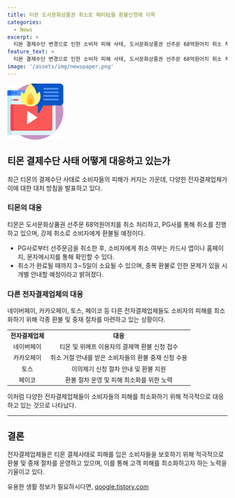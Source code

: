 ```yaml
---
title: 티몬 도서문화상품권 취소로 페이社들 환불신청에 이목
categories:
  - News
excerpt: >
  티몬 결제수단 변경으로 인한 소비자 피해 사태, 도서문화상품권 선주문 68억원어치 취소 처리. 네이버페이 등 다양한 플랫폼의 결제액 환불 신청도 받을 예정. 환불 처리까지 3∼5일 소요 예상. 네이버페이는 스크린샷 제출로 48시간 내 처리 가능하다고 안내. 카카오페이, 토스, 페이코도 환불 절차 안내 중. 페이코는 전용 이의제기 채널 운영과 고객 피해 최소화 약속. 티몬과 위메프의 사태는 소비자 환불 지연과 중소 업체의 경영 위기로 번지고 있음.
feature_text: >
  티몬 결제수단 변경으로 인한 소비자 피해 사태, 도서문화상품권 선주문 68억원어치 취소 처리. 네이버페이 등 다양한 플랫폼의 결제액 환불 신청도 받을 예정. 환불 처리까지 3∼5일 소요 예상. 네이버페이는 스크린샷 제출로 48시간 내 처리 가능하다고 안내. 카카오페이, 토스, 페이코도 환불 절차 안내 중. 페이코는 전용 이의제기 채널 운영과 고객 피해 최소화 약속. 티몬과 위메프의 사태는 소비자 환불 지연과 중소 업체의 경영 위기로 번지고 있음.
image: '/assets/img/newspaper.png'
---
```


<p><img src="/assets/img/news.png" alt="rentncar 속보" /></p>

<h2 data-ke-size="size26">티몬 결제수단 사태 어떻게 대응하고 있는가</h2>

<p data-ke-size="size16">최근 티몬의 결제수단 사태로 소비자들의 피해가 커지는 가운데, 다양한 전자결제업체가 이에 대한 대처 방침을 발표하고 있다.</p>

<h3>티몬의 대응</h3>

<p data-ke-size="size16">티몬은 도서문화상품권 선주문 68억원어치를 취소 처리하고, PG사를 통해 취소를 진행하고 있으며, 강제 취소로 소비자에게 환불될 예정이다.</p>

<ul>
  <li>PG사로부터 선주문금을 취소한 후, 소비자에게 취소 여부는 카드사 앱이나 홈페이지, 문자메시지를 통해 확인할 수 있다.</li>
  <li>취소가 완료될 때까지 3∼5일이 소요될 수 있으며, 중복 환불로 인한 문제가 있을 시 개별 안내할 예정이라고 밝혀졌다.</li>
</ul>

<h3>다른 전자결제업체의 대응</h3>

<p data-ke-size="size16">네이버페이, 카카오페이, 토스, 페이코 등 다른 전자결제업체들도 소비자의 피해를 최소화하기 위해 각종 환불 및 중재 절차를 마련하고 있는 상황이다.</p>

<table>
  <tr>
    <td style="text-align: center; height: 17px;"><b>전자결제업체</b></td>
    <td style="text-align: center; height: 17px;"><b>대응</b></td>
  </tr>
  <tr>
    <td style="text-align: center; height: 17px;">네이버페이</td>
    <td style="text-align: center; height: 17px;">티몬 및 위메프 이용자의 결제액 환불 신청 접수</td>
  </tr>
  <tr>
    <td style="text-align: center; height: 17px;">카카오페이</td>
    <td style="text-align: center; height: 17px;">취소 거절 안내를 받은 소비자들의 환불 중재 신청 수용</td>
  </tr>
  <tr>
    <td style="text-align: center; height: 17px;">토스</td>
    <td style="text-align: center; height: 17px;">이의제기 신청 절차 안내 및 환불 지원</td>
  </tr>
  <tr>
    <td style="text-align: center; height: 17px;">페이코</td>
    <td style="text-align: center; height: 17px;">환불 절차 운영 및 피해 최소화를 위한 노력</td>
  </tr>
</table>

<p data-ke-size="size16">이처럼 다양한 전자결제업체들이 소비자들의 피해를 최소화하기 위해 적극적으로 대응하고 있는 것으로 나타났다.</p>

<hr>

<h2 data-ke-size="size26">결론</h2>

<p data-ke-size="size16">전자결제업체들은 티몬 결제사태로 피해를 입은 소비자들을 보호하기 위해 적극적으로 환불 및 중재 절차를 운영하고 있으며, 이를 통해 고객 피해를 최소화하고자 하는 노력을 기울이고 있다.</p>
유용한 생활 정보가 필요하시다면, <a href="https://qoogle.tistory.com" rel="dofollow">qoogle.tistory.com</a>


